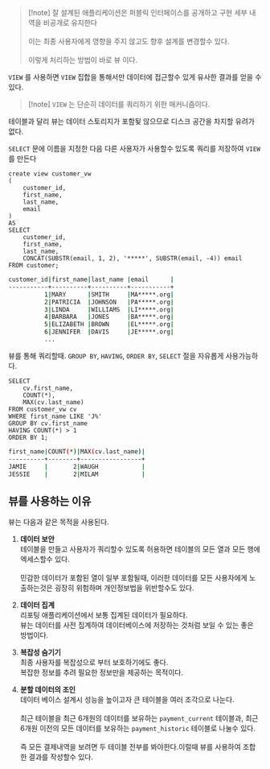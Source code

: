 >[!note] 잘 설계된 애플리케이션은 퍼블릭 인터페이스를 공개하고 구현 세부 내역을 비공개로 유지한다<br><br>이는 최종 사용자에게 영향을 주지 않고도 향후 설계를 변경할수 있다.<br><br>이렇게 처리하는 방법이 바로 뷰 이다.

`VIEW` 를 사용하면 `VIEW` 집합을 통해서만 데이터에 접근할수 있게 유사한 결과를 얻을 수 있다.

>[!note] `VIEW` 는 단순히 데이터를 쿼리하기 위한 매커니즘이다.

테이블과 달리 뷰는 데이터 스토리지가 포함됮 않으므로 디스크 공간을 차지할 유려가 없다.

`SELECT`  문에 이름을 지정한 다음 다른 사용자가 사용할수 있도록 쿼리를 저장하여 `VIEW`  를 만든다

```mysql
create view customer_vw
(
	customer_id,
	first_name,
	last_name,
	email
) 
AS
SELECT
	customer_id,	
	first_name,
	last_name,
	CONCAT(SUBSTR(email, 1, 2), '*****', SUBSTR(email, -4)) email
FROM customer;
```

```sh
customer_id|first_name|last_name |email      |
-----------+----------+----------+-----------+
          1|MARY      |SMITH     |MA*****.org|
          2|PATRICIA  |JOHNSON   |PA*****.org|
          3|LINDA     |WILLIAMS  |LI*****.org|
          4|BARBARA   |JONES     |BA*****.org|
          5|ELIZABETH |BROWN     |EL*****.org|
          6|JENNIFER  |DAVIS     |JE*****.org|
		  ...
```

뷰를 통해 쿼리할때. `GROUP BY`, `HAVING`, `ORDER BY`, `SELECT` 절을 자유롭게 사용가능하다.

```mysql
SELECT
	cv.first_name,
	COUNT(*),
	MAX(cv.last_name)
FROM customer_vw cv
WHERE first_name LIKE 'J%'
GROUP BY cv.first_name
HAVING COUNT(*) > 1
ORDER BY 1;
```

```sh
first_name|COUNT(*)|MAX(cv.last_name)|
----------+--------+-----------------+
JAMIE     |       2|WAUGH            |
JESSIE    |       2|MILAM            |
```

## 뷰를 사용하는 이유

뷰는 다음과 같은 목적을 사용된다.

1. **데이터 보안**<br>테이블을 만들고 사용자가 쿼리할수 있도록 허용하면 테이블의 모든 열과 모든 행에 엑세스할수 있다.<br><br>민감한 데이터가 포함된 열이 일부 포함될때, 이러한 데이터를 모든 사용자에게 노출하는것은 굉장히 위험하며 개인정보법을 위반할수도 있다.

2. **데이터 집계**<br>리포팅 애플리케이션에서 보통 집계된 데이터가 필요하다.<br>뷰는 데이터를 사전 집계하여 데이터베이스에 저장하는 것처럼 보일 수 있는 좋은 방법이다.

3. **복잡성 숨기기**<br>최종 사용자를 복잡성으로 부터 보호하기에도 좋다.<br>복잡한 정보를 추려 필요한 정보만을 제공하는 목적이다.

4. **분할 데이터의 조인**<br>데이터 베이스 설계시 성능을 높이고자 큰 테이블을 여러 조각으로 나눈다.<br><br>최근 테이블을 최근 6개원의 데이터를 보유하는 `payment_current`  테이블과, 최근 6개원 이전의 모든 데이터를 보유하는 `payment_historic` 테이블로 나눌수 있다.<br><br>즉 모든 결제내역을 보려면 두 테이블 전부를 봐야한다.이럴때 뷰를 사용하여 조합한 결과를 작성할수 있다.



